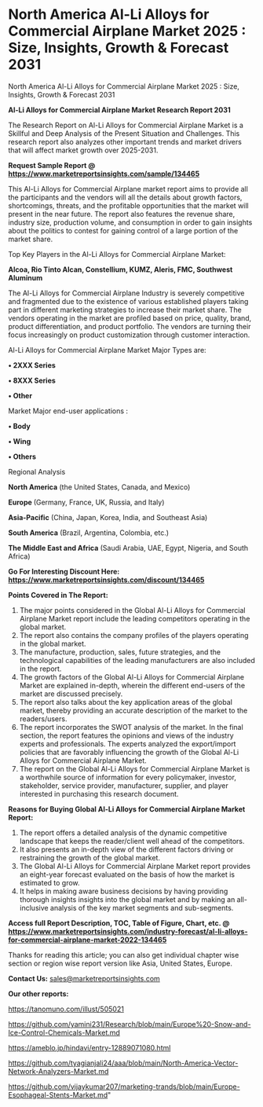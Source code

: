 # North America Al-Li Alloys for Commercial Airplane Market 2025 : Size, Insights, Growth & Forecast 2031
 North America Al-Li Alloys for Commercial Airplane Market 2025 : Size, Insights, Growth & Forecast 2031

<strong>Al-Li Alloys for Commercial Airplane Market Research Report 2031</strong>

The Research Report on Al-Li Alloys for Commercial Airplane Market is a Skillful and Deep Analysis of the Present Situation and Challenges. This research report also analyzes other important trends and market drivers that will affect market growth over 2025-2031.

<strong>Request Sample Report @ <a href=https://www.marketreportsinsights.com/sample/134465>https://www.marketreportsinsights.com/sample/134465</a></strong>

This Al-Li Alloys for Commercial Airplane market report aims to provide all the participants and the vendors will all the details about growth factors, shortcomings, threats, and the profitable opportunities that the market will present in the near future. The report also features the revenue share, industry size, production volume, and consumption in order to gain insights about the politics to contest for gaining control of a large portion of the market share.

Top Key Players in the Al-Li Alloys for Commercial Airplane Market:

<strong>Alcoa, Rio Tinto Alcan, Constellium, KUMZ, Aleris, FMC, Southwest Aluminum</strong>

The Al-Li Alloys for Commercial Airplane Industry is severely competitive and fragmented due to the existence of various established players taking part in different marketing strategies to increase their market share. The vendors operating in the market are profiled based on price, quality, brand, product differentiation, and product portfolio. The vendors are turning their focus increasingly on product customization through customer interaction.

Al-Li Alloys for Commercial Airplane Market Major Types are:

<strong>• 2XXX Series

• 8XXX Series

• Other</strong>

Market Major end-user applications :

<strong>• Body

• Wing

• Others</strong>

Regional Analysis

</u><strong><b>North America</b></strong> (the United States, Canada, and Mexico)

<strong><b>Europe </b></strong>(Germany, France, UK, Russia, and Italy)

<strong><b>Asia-Pacific</b></strong> (China, Japan, Korea, India, and Southeast Asia)

<strong><b>South America</b></strong> (Brazil, Argentina, Colombia, etc.)

<strong><b>The Middle East and Africa</b></strong> (Saudi Arabia, UAE, Egypt, Nigeria, and South Africa)

<strong>Go For Interesting Discount Here: <a href=https://www.marketreportsinsights.com/discount/134465>https://www.marketreportsinsights.com/discount/134465</a></strong>

<strong>Points Covered in The Report:</strong>
<ol>
  <li>The major points considered in the Global Al-Li Alloys for Commercial Airplane Market report include the leading competitors operating in the global market.</li>
  <li>The report also contains the company profiles of the players operating in the global market.</li>
  <li>The manufacture, production, sales, future strategies, and the technological capabilities of the leading manufacturers are also included in the report.</li>
  <li>The growth factors of the Global Al-Li Alloys for Commercial Airplane Market are explained in-depth, wherein the different end-users of the market are discussed precisely.</li>
  <li>The report also talks about the key application areas of the global market, thereby providing an accurate description of the market to the readers/users.</li>
  <li>The report incorporates the SWOT analysis of the market. In the final section, the report features the opinions and views of the industry experts and professionals. The experts analyzed the export/import policies that are favorably influencing the growth of the Global Al-Li Alloys for Commercial Airplane Market.</li>
  <li>The report on the Global Al-Li Alloys for Commercial Airplane Market is a worthwhile source of information for every policymaker, investor, stakeholder, service provider, manufacturer, supplier, and player interested in purchasing this research document.</li>
</ol>
<strong>Reasons for Buying Global Al-Li Alloys for Commercial Airplane Market Report:</strong>

<ol>
  <li>The report offers a detailed analysis of the dynamic competitive landscape that keeps the reader/client well ahead of the competitors.</li>
  <li>It also presents an in-depth view of the different factors driving or restraining the growth of the global market.</li>
  <li>The Global Al-Li Alloys for Commercial Airplane Market report provides an eight-year forecast evaluated on the basis of how the market is estimated to grow.</li>
  <li>It helps in making aware business decisions by having providing thorough insights insights into the global market and by making an all-inclusive analysis of the key market segments and sub-segments.</li>
</ol>
<strong>Access full Report Description, TOC, Table of Figure, Chart, etc. @ <a href=https://www.marketreportsinsights.com/industry-forecast/al-li-alloys-for-commercial-airplane-market-2022-134465>https://www.marketreportsinsights.com/industry-forecast/al-li-alloys-for-commercial-airplane-market-2022-134465</a></strong>


Thanks for reading this article; you can also get individual chapter wise section or region wise report version like Asia, United States, Europe.

<strong>Contact Us:</strong>
sales@marketreportsinsights.com

<strong>Our other reports:</strong>

<a href=https://tanomuno.com/illust/505021>https://tanomuno.com/illust/505021</a>

<a href=https://github.com/yamini231/Research/blob/main/Europe%20-Snow-and-Ice-Control-Chemicals-Market.md>https://github.com/yamini231/Research/blob/main/Europe%20-Snow-and-Ice-Control-Chemicals-Market.md</a>

<a href=https://ameblo.jp/hindavi/entry-12889071080.html>https://ameblo.jp/hindavi/entry-12889071080.html</a>

<a href=https://github.com/tyagianjali24/aaa/blob/main/North-America-Vector-Network-Analyzers-Market.md>https://github.com/tyagianjali24/aaa/blob/main/North-America-Vector-Network-Analyzers-Market.md</a>

<a href=https://github.com/vijaykumar207/marketing-trands/blob/main/Europe-Esophageal-Stents-Market.md>https://github.com/vijaykumar207/marketing-trands/blob/main/Europe-Esophageal-Stents-Market.md</a>"

